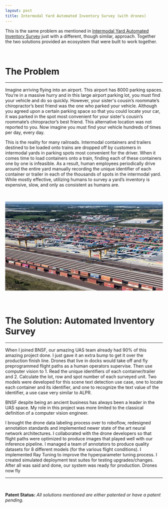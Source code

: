 ```yaml
---
layout: post
title: Intermodal Yard Automated Inventory Survey (with drones)
---
```


This is the same problem as mentioned in [Intermodal Yard Automated Inventory Survey](projects/project1.md) just with a different, though similar, approach. Together the two solutions provided an ecosystem that were built to work together. 

<p>&nbsp;</p>

# The Problem
---
Imagine arriving flying into an airport. This airport has 8000 parking spaces. You’re in a massive hurry and in this large airport parking lot, you must find your vehicle and do so quickly. However, your sister's cousin’s roommate’s chiropractor’s best friend was the one who parked your vehicle. Although you agreed upon a certain parking space so that you could locate your car, it was parked in the spot most convenient for your sister's cousin’s roommate’s chiropractor’s best friend. This alternative location was not reported to you. Now imagine you must find your vehicle hundreds of times per day, every day.

This is the reality for many railroads. Intermodal containers and trailers destined to be loaded onto trains are dropped off by customers in intermodal yards in parking spots most convenient for the driver. When it comes time to load containers onto a train, finding each of these containers one by one is infeasible. As a result, human employees periodically drive around the entire yard manually recording the unique identifier of each container or trailer in each of the thousands of spots in the intermodal yard. While mostly effective, utilizing humans to survey a yard’s inventory is expensive, slow, and only as consistent as humans are.
<p>&nbsp;</p>
<div style="text-align: center; margin-bottom: 20px;">
    <img src="../assets/yard.jpg" alt="Yard" style="width:625px;"/>
</div>

<p>&nbsp;</p>

# The Solution: Automated Inventory Survey
---

When I joined BNSF, our amazing UAS team already had 90% of this amazing project done. I just gave it an extra bump to get it over the production finish line.
 Drones that live in docks would take off and fly preprogrammed flight paths as a human operators supervise. Then use computer vision to 1. Read the unique identifiers of each container/trailer and 2. Calculate the lot, row and spot number of each surveyed unit. Two models were developed for this scene text detection use case, one to locate each container and its identifier, and one to recognize the text value of the identifier, a use case very similar to ALPR. 

 BNSF despite being an ancient business has always been a leader in the UAS space. My role in this project was more limited to the classical definition of a computer vision engineer. 

I brought the drone data labeling process over to roboflow, redesigned annotation standards and implemented newer state of the art neural network architectures. I collaborated with the drone developers so that flight paths were optimized to produce images that played well with our inference pipeline. I managed a team of annotators to produce quality datasets for 8 different models (for the various flight conditions). I implemented Ray Tuning to improve the hyperparameter tuning process. I created simulated deployment test suites for testing upgrades/changes. After all was said and done, our system was ready for production. Drones now fly 

---

<p>&nbsp;</p>

**Patent Status:** *All solutions mentioned are either patented or have a patent pending.*